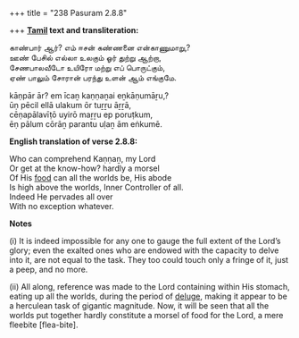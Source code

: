 +++
title = "238 Pasuram 2.8.8"

+++
**[Tamil](/definition/tamil#history "show Tamil definitions") text and transliteration:**

காண்பார் ஆர்? எம் ஈசன் கண்ணனை என்காணுமாறு,?  
ஊண் பேசில் எல்லா உலகும் ஓர் துற்று ஆற்றா,  
சேணபாலவீடோ உயிரோ மற்று எப் பொருட்கும்,  
ஏண் பாலும் சோரான் பரந்து உளன் ஆம் எங்குமே.

kāṇpār ār? em īcaṉ kaṇṇaṉai eṉkāṇumāṟu,?  
ūṇ pēcil ellā ulakum ōr tuṟṟu āṟṟā,  
cēṇapālavīṭō uyirō maṟṟu ep poruṭkum,  
ēṇ pālum cōrāṉ parantu uḷaṉ ām eṅkumē.

**English translation of verse 2.8.8:**

Who can comprehend Kaṇṇaṉ, my Lord  
Or get at the know-how? hardly a morsel  
Of His [food](/definition/food#history "show food definitions") can all the worlds be, His abode  
Is high above the worlds, Inner Controller of all.  
Indeed He pervades all over  
With no exception whatever.

**Notes**

\(i\) It is indeed impossible for any one to gauge the full extent of the Lord’s glory; even the exalted ones who are endowed with the capacity to delve into it, are not equal to the task. They too could touch only a fringe of it, just a peep, and no more.

\(ii\) All along, reference was made to the Lord containing within His stomach, eating up all the worlds, during the period of [deluge](/definition/deluge#history "show deluge definitions"), making it appear to be a herculean task of gigantic magnitude. Now, it will be seen that all the worlds put together hardly constitute a morsel of food for the Lord, a mere fleebite [flea-bite].


